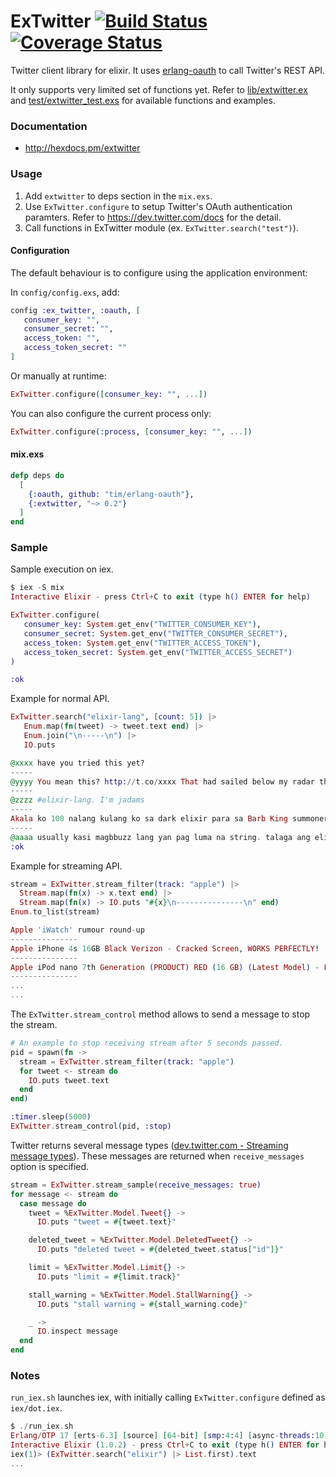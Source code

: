 # ExTwitter [![Build Status](https://secure.travis-ci.org/parroty/extwitter.png?branch=master "Build Status")](http://travis-ci.org/parroty/extwitter) [![Coverage Status](https://coveralls.io/repos/parroty/extwitter/badge.png?branch=master)](https://coveralls.io/r/parroty/extwitter?branch=master)

Twitter client library for elixir. It uses <a href="https://github.com/tim/erlang-oauth/" target="_blank">erlang-oauth</a> to call Twitter's REST API.

It only supports very limited set of functions yet. Refer to <a href="https://github.com/parroty/extwitter/blob/master/lib/extwitter.ex" target="_blank">lib/extwitter.ex</a> and <a href="https://github.com/parroty/extwitter/blob/master/test/extwitter_test.exs" target="_blank">test/extwitter_test.exs</a> for available functions and examples.

### Documentation
  * http://hexdocs.pm/extwitter

### Usage
1. Add `extwitter` to deps section in the `mix.exs`.
2. Use `ExTwitter.configure` to setup Twitter's OAuth authentication paramters. Refer to https://dev.twitter.com/docs for the detail.
3. Call functions in ExTwitter module (ex. `ExTwitter.search("test")`).

#### Configuration

The default behaviour is to configure using the application environment:

In `config/config.exs`, add:

```elixir
config :ex_twitter, :oauth, [
   consumer_key: "",
   consumer_secret: "",
   access_token: "",
   access_token_secret: ""
]
```

Or manually at runtime:

```elixir
ExTwitter.configure([consumer_key: "", ...])
```

You can also configure the current process only:

```elixir
ExTwitter.configure(:process, [consumer_key: "", ...])
```

#### mix.exs
```elixir
defp deps do
  [
    {:oauth, github: "tim/erlang-oauth"},
    {:extwitter, "~> 0.2"}
  ]
end
```

### Sample
Sample execution on iex.

```Elixir
$ iex -S mix
Interactive Elixir - press Ctrl+C to exit (type h() ENTER for help)
```
```Elixir
ExTwitter.configure(
   consumer_key: System.get_env("TWITTER_CONSUMER_KEY"),
   consumer_secret: System.get_env("TWITTER_CONSUMER_SECRET"),
   access_token: System.get_env("TWITTER_ACCESS_TOKEN"),
   access_token_secret: System.get_env("TWITTER_ACCESS_SECRET")
)

:ok
```
Example for normal API.
```Elixir
ExTwitter.search("elixir-lang", [count: 5]) |>
   Enum.map(fn(tweet) -> tweet.text end) |>
   Enum.join("\n-----\n") |>
   IO.puts

@xxxx have you tried this yet?
-----
@yyyy You mean this? http://t.co/xxxx That had sailed below my radar thus far.
-----
@zzzz #elixir-lang. I'm jadams
-----
Akala ko 100 nalang kulang ko sa dark elixir para sa Barb King summoner level.
-----
@aaaa usually kasi magbbuzz lang yan pag luma na string. talaga ang elixir.
:ok
```
Example for streaming API.
```Elixir
stream = ExTwitter.stream_filter(track: "apple") |>
  Stream.map(fn(x) -> x.text end) |>
  Stream.map(fn(x) -> IO.puts "#{x}\n---------------\n" end)
Enum.to_list(stream)

Apple 'iWatch' rumour round-up
---------------
Apple iPhone 4s 16GB Black Verizon - Cracked Screen, WORKS PERFECTLY!
---------------
Apple iPod nano 7th Generation (PRODUCT) RED (16 GB) (Latest Model) - Full read by
---------------
...
...
```

The `ExTwitter.stream_control` method allows to send a message to stop the stream.

```Elixir
# An example to stop receiving stream after 5 seconds passed.
pid = spawn(fn ->
  stream = ExTwitter.stream_filter(track: "apple")
  for tweet <- stream do
    IO.puts tweet.text
  end
end)

:timer.sleep(5000)
ExTwitter.stream_control(pid, :stop)
```

Twitter returns several message types (<a href="https://dev.twitter.com/streaming/overview/messages-types" target="_blank">dev.twitter.com - Streaming message types</a>). These messages are returned when `receive_messages` option is specified.

```Elixir
stream = ExTwitter.stream_sample(receive_messages: true)
for message <- stream do
  case message do
    tweet = %ExTwitter.Model.Tweet{} ->
      IO.puts "tweet = #{tweet.text}"

    deleted_tweet = %ExTwitter.Model.DeletedTweet{} ->
      IO.puts "deleted tweet = #{deleted_tweet.status["id"]}"

    limit = %ExTwitter.Model.Limit{} ->
      IO.puts "limit = #{limit.track}"

    stall_warning = %ExTwitter.Model.StallWarning{} ->
      IO.puts "stall warning = #{stall_warning.code}"

    _ ->
      IO.inspect message
  end
end
```

### Notes
`run_iex.sh` launches iex, with initially calling `ExTwitter.configure` defined as `iex/dot.iex`.

```Elixir
$ ./run_iex.sh
Erlang/OTP 17 [erts-6.3] [source] [64-bit] [smp:4:4] [async-threads:10]...
Interactive Elixir (1.0.2) - press Ctrl+C to exit (type h() ENTER for help)
iex(1)> (ExTwitter.search("elixir") |> List.first).text
...
```
